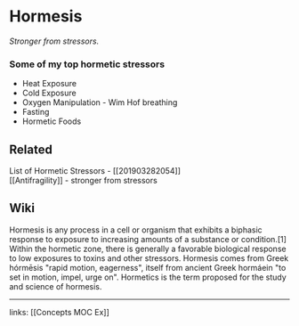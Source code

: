 # Hormesis
*Stronger from stressors.*

### Some of my top hormetic stressors
- Heat Exposure
- Cold Exposure
- Oxygen Manipulation - Wim Hof breathing
- Fasting
- Hormetic Foods

## Related
List of Hormetic Stressors - [[201903282054]]   
[[Antifragility]] - stronger from stressors

## Wiki
Hormesis is any process in a cell or organism that exhibits a biphasic response to exposure to increasing amounts of a substance or condition.[1] Within the hormetic zone, there is generally a favorable biological response to low exposures to toxins and other stressors. Hormesis comes from Greek hórmēsis "rapid motion, eagerness", itself from ancient Greek hormáein "to set in motion, impel, urge on". Hormetics is the term proposed for the study and science of hormesis. 

---
links: [[Concepts MOC Ex]]



